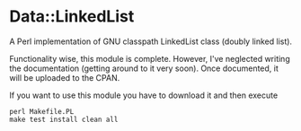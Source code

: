 Data::LinkedList
===========

A Perl implementation of GNU classpath LinkedList class (doubly linked list).

Functionality wise, this module is complete. However, I've neglected writing the documentation (getting around to it very soon).
Once documented, it will be uploaded to the CPAN.

If you want to use this module you have to download it and then execute

    perl Makefile.PL
    make test install clean all
